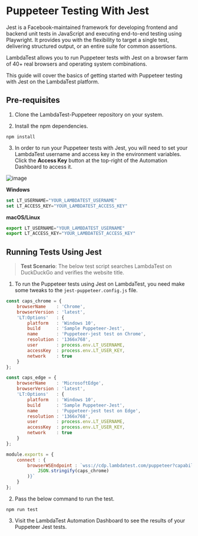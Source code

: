 # Puppeteer Testing With Jest

Jest is a Facebook-maintained framework for developing frontend and backend unit tests in JavaScript and executing end-to-end testing using Playwright. It provides you with the flexibility to target a single test, delivering structured output, or an entire suite for common assertions.

LambdaTest allows you to run Puppeteer tests with Jest on a browser farm of 40+ real browsers and operating system combinations. 

This guide will cover the basics of getting started with Puppeteer testing with Jest on the LambdaTest platform.

## Pre-requisites

1. Clone the LambdaTest-Puppeteer repository on your system.

2. Install the npm dependencies.

```
npm install
```

3. In order to run your Puppeteer tests with Jest, you will need to set your LambdaTest username and access key in the environment variables. Click the **Access Key** button at the top-right of the Automation Dashboard to access it.

![image](https://user-images.githubusercontent.com/70570645/194759544-b8339cc9-f13a-4d98-906f-4ad7dad53baa.png)

**Windows**

```js
set LT_USERNAME="YOUR_LAMBDATEST_USERNAME"
set LT_ACCESS_KEY="YOUR_LAMBDATEST_ACCESS_KEY"
```

**macOS/Linux**

```js
export LT_USERNAME="YOUR_LAMBDATEST_USERNAME"
export LT_ACCESS_KEY="YOUR_LAMBDATEST_ACCESS_KEY"
```

## Running Tests Using Jest

>**Test Scenario**: The below test script searches LambdaTest on DuckDuckGo and verifies the website title.

1. To run the Puppeteer tests using Jest on LambdaTest, you need make some tweaks to the `jest-puppeteer.config.js` file.

```js
const caps_chrome = {
	browserName    : 'Chrome',
	browserVersion : 'latest',
	'LT:Options'   : {
		platform   : 'Windows 10',
		build      : 'Sample Puppeteer-Jest',
		name       : 'Puppeteer-jest test on Chrome',
		resolution : '1366x768',
		user       : process.env.LT_USERNAME,
		accessKey  : process.env.LT_USER_KEY,
		network    : true
	}
};

const caps_edge = {
	browserName    : 'MicrosoftEdge',
	browserVersion : 'latest',
	'LT:Options'   : {
		platform   : 'Windows 10',
		build      : 'Sample Puppeteer-Jest',
		name       : 'Puppeteer-jest test on Edge',
		resolution : '1366x768',
		user       : process.env.LT_USERNAME,
		accessKey  : process.env.LT_USER_KEY,
		network    : true
	}
};

module.exports = {
	connect : {
		browserWSEndpoint : `wss://cdp.lambdatest.com/puppeteer?capabilities=${encodeURIComponent(
			JSON.stringify(caps_chrome)
		)}`
	}
};

```

2. Pass the below command to run the test.

```
npm run test
```

3. Visit the LambdaTest Automation Dashboard to see the results of your Puppeteer Jest tests.

